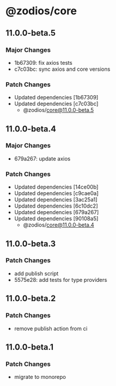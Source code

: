 # @zodios/core

## 11.0.0-beta.5

### Major Changes

- 1b67309: fix axios tests
- c7c03bc: sync axios and core versions

### Patch Changes

- Updated dependencies [1b67309]
- Updated dependencies [c7c03bc]
  - @zodios/core@11.0.0-beta.5

## 11.0.0-beta.4

### Major Changes

- 679a267: update axios

### Patch Changes

- Updated dependencies [14ce00b]
- Updated dependencies [c9cae0a]
- Updated dependencies [3ac25a1]
- Updated dependencies [6c10dc2]
- Updated dependencies [679a267]
- Updated dependencies [90108a5]
  - @zodios/core@11.0.0-beta.4

## 11.0.0-beta.3

### Patch Changes

- add publish script
- 5575e28: add tests for type providers

## 11.0.0-beta.2

### Patch Changes

- remove publish action from ci

## 11.0.0-beta.1

### Patch Changes

- migrate to monorepo

